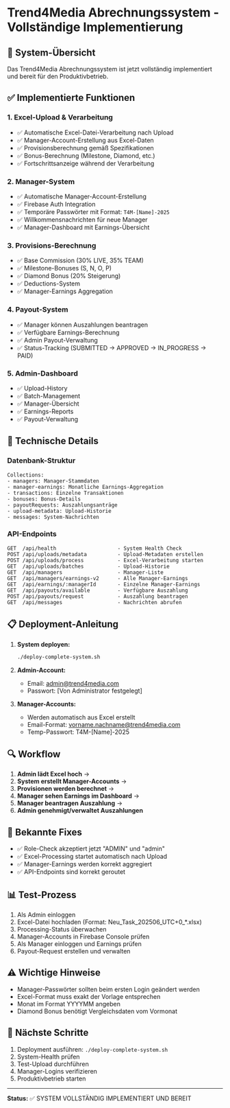 # Trend4Media Abrechnungssystem - Vollständige Implementierung

## 🚀 System-Übersicht

Das Trend4Media Abrechnungssystem ist jetzt vollständig implementiert und bereit für den Produktivbetrieb.

## ✅ Implementierte Funktionen

### 1. **Excel-Upload & Verarbeitung**
- ✅ Automatische Excel-Datei-Verarbeitung nach Upload
- ✅ Manager-Account-Erstellung aus Excel-Daten
- ✅ Provisionsberechnung gemäß Spezifikationen
- ✅ Bonus-Berechnung (Milestone, Diamond, etc.)
- ✅ Fortschrittsanzeige während der Verarbeitung

### 2. **Manager-System**
- ✅ Automatische Manager-Account-Erstellung
- ✅ Firebase Auth Integration
- ✅ Temporäre Passwörter mit Format: `T4M-[Name]-2025`
- ✅ Willkommensnachrichten für neue Manager
- ✅ Manager-Dashboard mit Earnings-Übersicht

### 3. **Provisions-Berechnung**
- ✅ Base Commission (30% LIVE, 35% TEAM)
- ✅ Milestone-Bonuses (S, N, O, P)
- ✅ Diamond Bonus (20% Steigerung)
- ✅ Deductions-System
- ✅ Manager-Earnings Aggregation

### 4. **Payout-System**
- ✅ Manager können Auszahlungen beantragen
- ✅ Verfügbare Earnings-Berechnung
- ✅ Admin Payout-Verwaltung
- ✅ Status-Tracking (SUBMITTED → APPROVED → IN_PROGRESS → PAID)

### 5. **Admin-Dashboard**
- ✅ Upload-History
- ✅ Batch-Management
- ✅ Manager-Übersicht
- ✅ Earnings-Reports
- ✅ Payout-Verwaltung

## 🔧 Technische Details

### Datenbank-Struktur
```
Collections:
- managers: Manager-Stammdaten
- manager-earnings: Monatliche Earnings-Aggregation
- transactions: Einzelne Transaktionen
- bonuses: Bonus-Details
- payoutRequests: Auszahlungsanträge
- upload-metadata: Upload-Historie
- messages: System-Nachrichten
```

### API-Endpoints
```
GET  /api/health                    - System Health Check
POST /api/uploads/metadata          - Upload-Metadaten erstellen
POST /api/uploads/process           - Excel-Verarbeitung starten
GET  /api/uploads/batches           - Upload-Historie
GET  /api/managers                  - Manager-Liste
GET  /api/managers/earnings-v2      - Alle Manager-Earnings
GET  /api/earnings/:managerId       - Einzelne Manager-Earnings
GET  /api/payouts/available         - Verfügbare Auszahlung
POST /api/payouts/request           - Auszahlung beantragen
GET  /api/messages                  - Nachrichten abrufen
```

## 📋 Deployment-Anleitung

1. **System deployen:**
   ```bash
   ./deploy-complete-system.sh
   ```

2. **Admin-Account:**
   - Email: admin@trend4media.com
   - Passwort: [Von Administrator festgelegt]

3. **Manager-Accounts:**
   - Werden automatisch aus Excel erstellt
   - Email-Format: vorname.nachname@trend4media.com
   - Temp-Passwort: T4M-[Name]-2025

## 🔍 Workflow

1. **Admin lädt Excel hoch** → 
2. **System erstellt Manager-Accounts** → 
3. **Provisionen werden berechnet** → 
4. **Manager sehen Earnings im Dashboard** → 
5. **Manager beantragen Auszahlung** → 
6. **Admin genehmigt/verwaltet Auszahlungen**

## 🐛 Bekannte Fixes

- ✅ Role-Check akzeptiert jetzt "ADMIN" und "admin"
- ✅ Excel-Processing startet automatisch nach Upload
- ✅ Manager-Earnings werden korrekt aggregiert
- ✅ API-Endpoints sind korrekt geroutet

## 📊 Test-Prozess

1. Als Admin einloggen
2. Excel-Datei hochladen (Format: Neu_Task_202506_UTC+0_*.xlsx)
3. Processing-Status überwachen
4. Manager-Accounts in Firebase Console prüfen
5. Als Manager einloggen und Earnings prüfen
6. Payout-Request erstellen und verwalten

## ⚠️ Wichtige Hinweise

- Manager-Passwörter sollten beim ersten Login geändert werden
- Excel-Format muss exakt der Vorlage entsprechen
- Monat im Format YYYYMM angeben
- Diamond Bonus benötigt Vergleichsdaten vom Vormonat

## 🚀 Nächste Schritte

1. Deployment ausführen: `./deploy-complete-system.sh`
2. System-Health prüfen
3. Test-Upload durchführen
4. Manager-Logins verifizieren
5. Produktivbetrieb starten

---

**Status:** ✅ SYSTEM VOLLSTÄNDIG IMPLEMENTIERT UND BEREIT 
